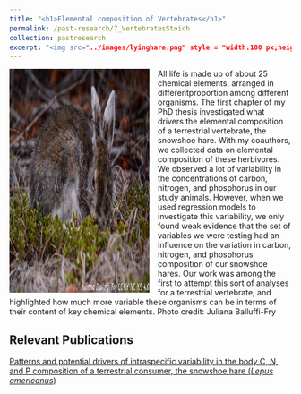 ```yaml
---
title: "<h1>Elemental composition of Vertebrates</h1>"
permalink: /past-research/7_VertebratesStoich
collection: pastresearch
excerpt: "<img src="../images/lyinghare.png" style = "width:100 px;height:67px;margin-right:4px;float:right"> What chemical elements make up a vertebrate and in what proportions? Working with theoretical, wildlife, and landscape ecologists, I studied the elemental composition of a small vertebrate and how it varies among individuals. Photo credit: Juliana Balluffi-Fry."
---
```


<img src="../images/lyinghare.png" alt="Snowshoe hares are a keystone species in the boreal forests of North America" style = "width:250px;height:400px;margin-right:15px;float:left">

All life is made up of about 25 chemical elements, arranged in differentproportion among different organisms. The first chapter of my PhD thesis investigated what drivers the elemental composition of a terrestrial vertebrate, the snowshoe hare. With my coauthors, we collected data on elemental composition of these herbivores. We observed a lot of variability in the concentrations of carbon, nitrogen, and phosphorus in our study animals. However, when we used regression models to investigate this variability, we only found weak evidence that the set of variables we were testing had an influence on the variation in carbon, nitrogen, and phosphorus composition of our snowshoe hares. Our work was among the first to attempt this sort of analyses for a terrestrial vertebrate, and highlighted how much more variable these organisms can be in terms of their content of key chemical elements. Photo credit: Juliana Balluffi-Fry

## Relevant Publications
<a href="https://onlinelibrary.wiley.com/doi/full/10.1002/ece3.5880">Patterns and potential drivers of intraspecific variability in the body C, N, and P composition of a terrestrial consumer, the snowshoe hare (<i>Lepus americanus</i>)</a>
